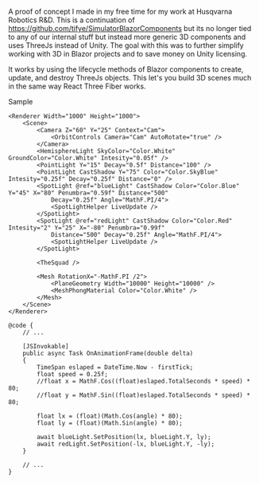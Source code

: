 A proof of concept I made in my free time for my work at Husqvarna Robotics R&D. This is a continuation of https://github.com/tifye/SimulatorBlazorComponents but its no longer tied to any of our internal stuff but instead more generic 3D components and uses ThreeJs instead of Unity. The goal with this was to further simplify working with 3D in Blazor projects and to save money on Unity licensing.

It works by using the lifecycle methods of Blazor components to create, update, and destroy ThreeJs objects. This let's you build 3D scenes much in the same way React Three Fiber works.

Sample
```razor
<Renderer Width="1000" Height="1000">
    <Scene>
        <Camera Z="60" Y="25" Context="Cam">
            <OrbitControls Camera="Cam" AutoRotate="true" />
        </Camera>
        <HemisphereLight SkyColor="Color.White" GroundColor="Color.White" Intesity="0.05f" />
        <PointLight Y="15" Decay="0.5f" Distance="100" />
        <PointLight CastShadow Y="75" Color="Color.SkyBlue" Intesity="0.25f" Decay="0.25f" Distance="0" />
        <SpotLight @ref="blueLight" CastShadow Color="Color.Blue" Y="45" X="80" Penumbra="0.59f" Distance="500"
            Decay="0.25f" Angle="MathF.PI/4">
            <SpotLightHelper LiveUpdate />
        </SpotLight>
        <SpotLight @ref="redLight" CastShadow Color="Color.Red" Intesity="2" Y="25" X="-80" Penumbra="0.99f"
            Distance="500" Decay="0.25f" Angle="MathF.PI/4">
            <SpotLightHelper LiveUpdate />
        </SpotLight>

        <TheSquad />

        <Mesh RotationX="-MathF.PI /2">
            <PlaneGeometry Width="10000" Height="10000" />
            <MeshPhongMaterial Color="Color.White" />
        </Mesh>
    </Scene>
</Renderer>

@code {
    // ...

    [JSInvokable]
    public async Task OnAnimationFrame(double delta)
    {
        TimeSpan eslaped = DateTime.Now - firstTick;
        float speed = 0.25f;
        //float x = MathF.Cos((float)eslaped.TotalSeconds * speed) * 80;
        //float y = MathF.Sin((float)eslaped.TotalSeconds * speed) * 80;

        float lx = (float)(Math.Cos(angle) * 80);
        float ly = (float)(Math.Sin(angle) * 80);

        await blueLight.SetPosition(lx, blueLight.Y, ly);
        await redLight.SetPosition(-lx, blueLight.Y, -ly);
    }

    // ...
}
```
